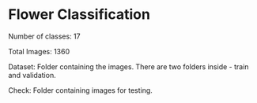 # Flower Classification

<div>
  <p>Number of classes: 17 </p>
  <p>Total Images: 1360</p>

  <p>Dataset: Folder containing the images. There are two folders inside - train and validation.</p>
  <p>Check: Folder containing images for testing.</p>
</div>
